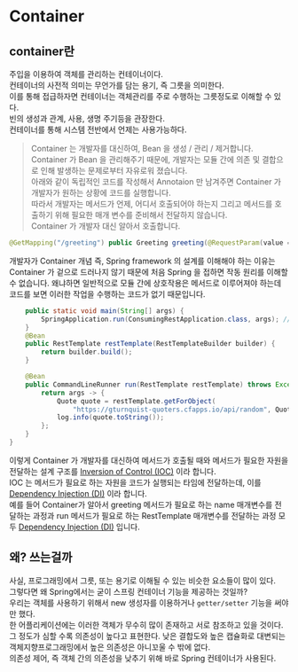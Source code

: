 # Container


## container란
주입을 이용하여 객체를 관리하는 컨테이너이다.   
컨테이너의 사전적 의미는 무언가를 담는 용기, 즉 그릇을 의미한다.   
이를 통해 접급하자면 컨테이너는 객체관리를 주로 수행하는 그릇정도로 이해할 수 있다.   
빈의 생성과 관계, 사용, 생명 주기등을 관장한다.   
컨테이너를 통해 시스템 전반에서 언제는 사용가능하다.

> Container 는 개발자를 대신하여, Bean 을 생성 / 관리 / 제거합니다.  
> Container 가 Bean 을 관리해주기 때문에, 개발자는 모듈 간에 의존 및 결합으로 인해 발생하는 문제로부터 자유로워 졌습니다.   
> 아래와 같이 독립적인 코드를 작성해서 Annotaion 만 남겨주면 Container 가 개발자가 원하는 상황에 코드를 실행합니다.   
> 따라서 개발자는 메서드가 언제, 어디서 호출되어야 하는지 그리고 메서드를 호출하기 위해 필요한 매개 변수를 준비해서 전달하지 않습니다.   
>Container 가 개발자 대신 알아서 호출합니다.

```java
@GetMapping("/greeting") public Greeting greeting(@RequestParam(value = "name", defaultValue = "World") String name) { return new Greeting(counter.incrementAndGet(), String.format(template, name)); }
```

개발자가 Container 개념 즉, Spring framework 의 설계를 이해해야 하는 이유는 Container 가 겉으로 드러나지 않기 때문에 처음 Spring 을 접하면 작동 원리를 이해할 수 없습니다. 왜냐하면 일반적으로 모듈 간에 상호작용은 메서드로 이루어져야 하는데 코드를 보면 이러한 작업을 수행하는 코드가 없기 때문입니다.
```java
    public static void main(String[] args) { 
        SpringApplication.run(ConsumingRestApplication.class, args); // 개발자가 run 메서드를 호출하지 않지만, Container 에 의해 run 메서드가 수행됩니다. 
    } 
    @Bean 
    public RestTemplate restTemplate(RestTemplateBuilder builder) { 
        return builder.build(); 
    } 

    @Bean 
    public CommandLineRunner run(RestTemplate restTemplate) throws Exception { 
        return args -> { 
            Quote quote = restTemplate.getForObject( 
                "https://gturnquist-quoters.cfapps.io/api/random", Quote.class); 
            log.info(quote.toString()); 
        }; 
    } 
}
```

이렇게 Container 가 개발자를 대신하여 메서드가 호출될 때와 메서드가 필요한 자원을 전달하는 설계 구조를 [Inversion of Control (IOC)](./ioc.md) 이라 합니다.   
IOC 는 메서드가 필요로 하는 자원을 코드가 실행되는 타임에 전달하는데, 이를 [Dependency Injection (DI)](./di.md) 이라 합니다.  
예를 들어 Container가 알아서 greeting 메서드가 필요로 하는 name 매개변수를 전달하는 과정과 run 메서드가 필요로 하는 RestTemplate 매개변수를 전달하는 과정 모두 [Dependency Injection (DI)](./di.md) 입니다.

## 왜? 쓰는걸까
사실, 프로그래밍에서 그릇, 또는 용기로 이해될 수 있는 비슷한 요소들이 많이 있다.   
그렇다면 왜 Spring에서는 굳이 스프링 컨테이너 기능을 제공하는 것일까?  
우리는 객체를 사용하기 위해서 new 생성자를 이용하거나 `getter/setter` 기능을 써야만 했다.   
한 어플리케이션에는 이러한 객체가 무수히 많이 존재하고 서로 참조하고 있을 것이다.   
그 정도가 심할 수록 의존성이 높다고 표현한다. 낮은 결합도와 높은 캡슐화로 대변되는 객체지향프로그래밍에서 높은 의존성은 아니꼬울 수 밖에 없다.   
의존성 제어, 즉 객체 간의 의존성을 낮추기 위해 바로 Spring 컨테이너가 사용된다.